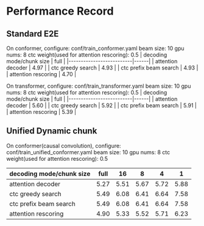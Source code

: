 # Performance Record

## Standard E2E

On conformer, configure: conf/train_conformer.yaml
beam size: 10
gpu nums: 8
ctc weight(used for attention rescoring): 0.5
| decoding mode/chunk size | full |
|--------------------------|------|
| attention decoder        | 4.97 |
| ctc greedy search        | 4.93 |
| ctc prefix beam search   | 4.93 |
| attention rescoring      | 4.70 |

On transformer, configure: conf/train_transformer.yaml
beam size: 10
gpu nums: 8
ctc weight(used for attention rescoring): 0.5
| decoding mode/chunk size | full |
|--------------------------|------|
| attention decoder        | 5.60 |
| ctc greedy search        | 5.92 |
| ctc prefix beam search   | 5.91 |
| attention rescoring      | 5.39 |



## Unified Dynamic chunk

On conformer(causal convolution), configure: conf/train_unified_conformer.yaml
beam size: 10
gpu nums: 8
ctc weight(used for attention rescoring): 0.5

| decoding mode/chunk size | full | 16   | 8    | 4    | 1    |
|--------------------------|------|------|------|------|------|
| attention decoder        | 5.27 | 5.51 | 5.67 | 5.72 | 5.88 |
| ctc greedy search        | 5.49 | 6.08 | 6.41 | 6.64 | 7.58 |
| ctc prefix beam search   | 5.49 | 6.08 | 6.41 | 6.64 | 7.58 |
| attention rescoring      | 4.90 | 5.33 | 5.52 | 5.71 | 6.23 |


